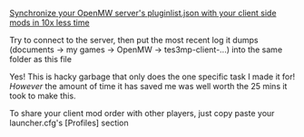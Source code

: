 [Synchronize your OpenMW server's pluginlist.json with your client side mods in 10x less time](https://openmw.org/en/)

Try to connect to the server, then put the most recent log it dumps (documents -> my games -> OpenMW -> tes3mp-client-...) into the same folder as this file

Yes! This is hacky garbage that only does the one specific task I made it for! *However* the amount of time it has saved me was well worth the 25 mins it took to make this.

To share your client mod order with other players, just copy paste your launcher.cfg's [Profiles] section
